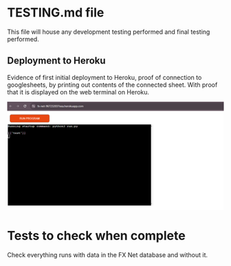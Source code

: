 # TESTING.md file

This file will house any development testing performed and final testing performed.

## Deployment to Heroku

Evidence of first initial deployment to Heroku, proof of connection to googlesheets, by printing out contents of the connected sheet. With proof that it is displayed on the web terminal on Heroku. 

![Initial deployment test to Heroku](../testing/screenshots/heroku-deployment-test-1.png)



# Tests to check when complete

Check everything runs with data in the FX Net database and without it. 
